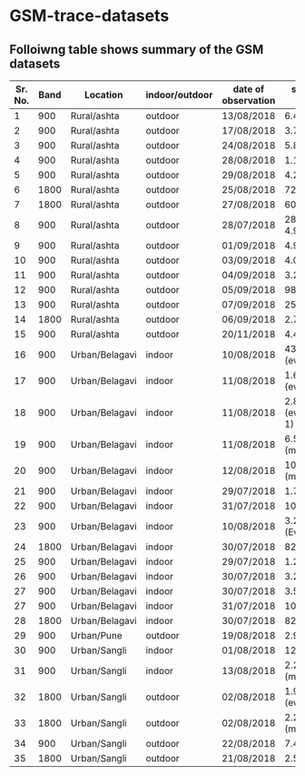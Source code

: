 # GSM-trace-datasets
## Folloiwng table shows summary of the GSM datasets

|Sr. No.  | Band   | Location   | indoor/outdoor | date of observation   | size of file|
|--------|----------|------------|-----------------|-----------------------|--------|
|  1      | 900    | Rural/ashta      | outdoor        |   13/08/2018      |    6.42MB|
|  2      | 900    | Rural/ashta      | outdoor        |   17/08/2018      |    3.75MB|
|  3      | 900    | Rural/ashta      | outdoor        |   24/08/2018      |    5.8 MB|
|  4      | 900    | Rural/ashta      | outdoor        |   28/08/2018      |    1.19 MB|         
|  5      | 900    | Rural/ashta      | outdoor        |   29/08/2018      |    4.21 MB|
|  6      | 1800   | Rural/ashta      | outdoor        |   25/08/2018      |    72.1 MB|
|  7      | 1800   | Rural/ashta      | outdoor        |   27/08/2018      |    601 KB|
|  8      | 900    | Rural/ashta      | outdoor        |   28/07/2018      |    283KB & 4.92 MB|
|  9      | 900    | Rural/ashta      | outdoor        |   01/09/2018      |    4.97 MB|
|  10     | 900    | Rural/ashta      | outdoor        |   03/09/2018      |    4.02 MB|
|  11     | 900    | Rural/ashta      | outdoor        |   04/09/2018      |    3.23 MB|
|  12     | 900    | Rural/ashta      | outdoor        |   05/09/2018      |    984 KB|
|  13     | 900    | Rural/ashta      | outdoor        |   07/09/2018      |    257MB|
|  14     | 1800   | Rural/ashta      | outdoor        |   06/09/2018      |    2.7MB|
|  15     | 900    | Rural/ashta      | outdoor        |   20/11/2018      |    4.48 MB
|  16     | 900    | Urban/Belagavi   | indoor         |   10/08/2018      |    430KB   (evening)|
|  17     | 900    | Urban/Belagavi   | indoor         |   11/08/2018      |    1.69 MB (evening)|
|  18     | 900    | Urban/Belagavi   | indoor         |   11/08/2018      |    2.85 MB (evening-1)|
|  19     | 900    | Urban/Belagavi   | indoor         |   11/08/2018      |    6.54 MB (morning) |
|  20     | 900    | Urban/Belagavi   | indoor         |   12/08/2018      |    10.8 MB (morning)|
| 21     | 900    | Urban/Belagavi   | indoor         |   29/07/2018      |    1.78 MB|
| 22     | 900    | Urban/Belagavi   | indoor         |   31/07/2018      |    10.3 MB|
|  23     | 900    | Urban/Belagavi   | indoor         |   10/08/2018      |    3.28 MB (Evening)|
|  24     | 1800   | Urban/Belagavi   | indoor         |   30/07/2018      |    825KB|
|  25     | 900    | Urban/Belagavi   | indoor         |   29/07/2018      |    1.27 MB |
|  26     | 900    | Urban/Belagavi   | indoor         |   30/07/2018      |    3.25 MB|
|  27     | 900    | Urban/Belagavi   | indoor         |   30/07/2018      |    3.5 |
|  27     | 900    | Urban/Belagavi   | indoor         |   31/07/2018      |    10.2 MB|
|  28     | 1800   | Urban/Belagavi   | indoor         |   30/07/2018      |    825 KB             |
|  29     | 900    | Urban/Pune       | outdoor        |   19/08/2018      |    2.90 MB
|  30     | 900    | Urban/Sangli     | indoor         |   01/08/2018      |    12.4 MB|
|  31     | 900    | Urban/Sangli     | indoor         |   13/08/2018      |    2.26 MB (morning)
|  32     | 1800   | Urban/Sangli     | outdoor        |   02/08/2018      |    1.90 MB (evening)|
|  33     | 1800   | Urban/Sangli     | outdoor        |   02/08/2018      |    2.2 MB  (morning)|
|  34     | 900    | Urban/Sangli     | outdoor        |   22/08/2018      |    7.42 MB|
|  35     | 1800   | Urban/Sangli     | outdoor        |   21/08/2018      |    2.58 MB|
